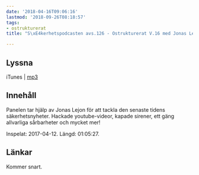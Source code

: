 ```yaml
---
date: '2018-04-16T09:06:16'
lastmod: '2018-09-26T08:18:57'
tags:
- ostrukturerat
title: "S\xE4kerhetspodcasten avs.126 - Ostrukturerat V.16 med Jonas Lejon"

---
```

## Lyssna

iTunes \| [mp3](http://traffic.libsyn.com/sakerhetspodcasten/Sakerhetspodcasten_2018-04.mp3)

## Innehåll

Panelen tar hjälp av Jonas Lejon för att tackla den senaste tidens säkerhetsnyheter.
Hackade youtube-videor, kapade sirener, ett gäng allvarliga sårbarheter och mycket mer!

Inspelat: 2017-04-12. Längd: 01:05:27.

## Länkar

Kommer snart.

